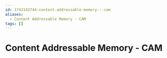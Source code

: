 ```yaml
---
id: 1742143744-content-addressable-memory---cam
aliases:
  - Content Addressable Memory - CAM
tags: []
---
```


# Content Addressable Memory - CAM
